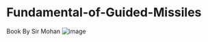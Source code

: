 # Fundamental-of-Guided-Missiles
Book By Sir Mohan
![image](https://github.com/user-attachments/assets/396f001c-8e99-4d3c-a265-97ad42101afd)
